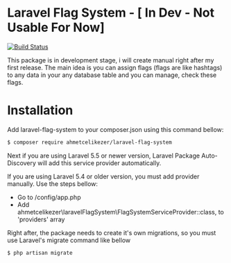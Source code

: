 # Laravel Flag System - [ In Dev - Not Usable For Now]
[![Build Status](https://travis-ci.org/ahmetcelikezer/laravel-flag-system}.png?branch=master)](https://travis-ci.org/ahmetcelikezer/laravel-flag-system)

This package is in development stage, i will create manual right after my first release. The main idea is you can assign flags (flags are like hashtags) to any data in your any database table and you can manage, check these flags.

# Installation

Add laravel-flag-system to your composer.json using this command bellow:

```sh
$ composer require ahmetcelikezer/laravel-flag-system
```

Next if you are using Laravel 5.5 or newer version, Laravel Package Auto-Discovery will add this service provider automatically.

If you are using Laravel 5.4 or older version, you must add provider manually. Use the steps bellow:

 - Go to /config/app.php
 - Add ahmetcelikezer\laravelFlagSystem\FlagSystemServiceProvider::class, to 'providers' array
 
Right after, the package needs to create it's own migrations, so you must use Laravel's migrate command like bellow
```sh
$ php artisan migrate
```

